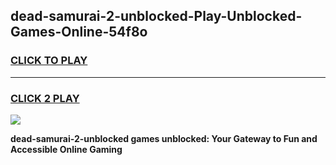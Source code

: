 
## dead-samurai-2-unblocked-Play-Unblocked-Games-Online-54f8o
<h3>
<a href="https://premium76.site?title=dead-samurai-2-unblocked&ref=25A">CLICK TO PLAY</a></h3>
<hr>

<h3>
<a href="https://premium76.site?title=dead-samurai-2-unblocked&ref=25A">CLICK 2 PLAY</a>
  
</h3>

<a href="https://premium76.site?title=dead-samurai-2-unblocked&ref=25A"><img src="https://clearcache.store/games.png"></a>


**dead-samurai-2-unblocked games unblocked: Your Gateway to Fun and Accessible Online Gaming**
